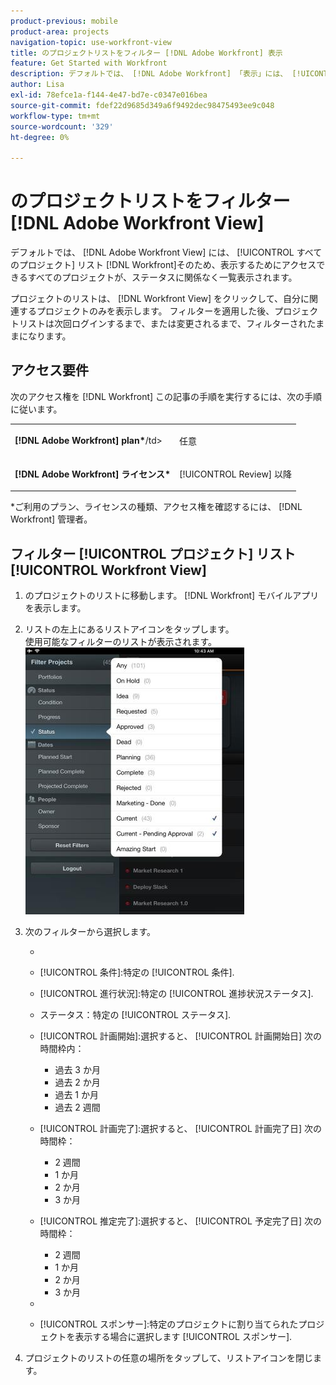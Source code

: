 ```yaml
---
product-previous: mobile
product-area: projects
navigation-topic: use-workfront-view
title: のプロジェクトリストをフィルター [!DNL Adobe Workfront] 表示
feature: Get Started with Workfront
description: デフォルトでは、 [!DNL Adobe Workfront] 「表示」には、 [!UICONTROL すべてのプロジェクト] リスト [!DNL Workfront]そのため、表示するためにアクセスできるすべてのプロジェクトが、ステータスに関係なく一覧表示されます。
author: Lisa
exl-id: 78efce1a-f144-4e47-bd7e-c0347e016bea
source-git-commit: fdef22d9685d349a6f9492dec98475493ee9c048
workflow-type: tm+mt
source-wordcount: '329'
ht-degree: 0%

---
```


# のプロジェクトリストをフィルター [!DNL Adobe Workfront View]

デフォルトでは、 [!DNL Adobe Workfront View] には、 [!UICONTROL すべてのプロジェクト] リスト [!DNL Workfront]そのため、表示するためにアクセスできるすべてのプロジェクトが、ステータスに関係なく一覧表示されます。

プロジェクトのリストは、 [!DNL Workfront View] をクリックして、自分に関連するプロジェクトのみを表示します。 フィルターを適用した後、プロジェクトリストは次回ログインするまで、または変更されるまで、フィルターされたままになります。

## アクセス要件

次のアクセス権を [!DNL Workfront] この記事の手順を実行するには、次の手順に従います。

<table style="table-layout:auto"> 
 <col> 
 </col> 
 <col> 
 </col> 
 <tbody> 
  <tr> 
   <td role="rowheader"><strong>[!DNL Adobe Workfront] plan*</strong>/td&gt; 
   <td> <p>任意</p> </td> 
  </tr> 
  <tr> 
   <td role="rowheader"><strong>[!DNL Adobe Workfront] ライセンス*</strong></td> 
   <td> <p>[!UICONTROL Review] 以降</p> </td> 
  </tr> 
 </tbody> 
</table>

&#42;ご利用のプラン、ライセンスの種類、アクセス権を確認するには、 [!DNL Workfront] 管理者。

## フィルター [!UICONTROL プロジェクト] リスト [!UICONTROL Workfront View]

1. のプロジェクトのリストに移動します。 [!DNL Workfront] モバイルアプリを表示します。
1. リストの左上にあるリストアイコンをタップします。\
   使用可能なフィルターのリストが表示されます。\
   ![WF_View_filters_050621.jpg](assets/wf-view-filters-050621-350x427.jpg)

1. 次のフィルターから選択します。

   * [!UICONTROL Portfolio]:プロジェクトを表示する特定のポートフォリオを選択します。
   * [!UICONTROL 条件]:特定の [!UICONTROL 条件].
   * [!UICONTROL 進行状況]:特定の [!UICONTROL 進捗状況ステータス].
   * ステータス：特定の [!UICONTROL ステータス].
   * [!UICONTROL 計画開始]:選択すると、 [!UICONTROL 計画開始日] 次の時間枠内：

      * 過去 3 か月
      * 過去 2 か月
      * 過去 1 か月
      * 過去 2 週間
   * [!UICONTROL 計画完了]:選択すると、 [!UICONTROL 計画完了日] 次の時間枠：

      * 2 週間
      * 1 か月
      * 2 か月
      * 3 か月
   * [!UICONTROL 推定完了]:選択すると、 [!UICONTROL 予定完了日] 次の時間枠：

      * 2 週間
      * 1 か月
      * 2 か月
      * 3 か月
   * [!UICONTROL 所有者]:特定の所有者に割り当てられたプロジェクトを表示する場合に選択します。
   * [!UICONTROL スポンサー]:特定のプロジェクトに割り当てられたプロジェクトを表示する場合に選択します [!UICONTROL スポンサー].




1. プロジェクトのリストの任意の場所をタップして、リストアイコンを閉じます。
